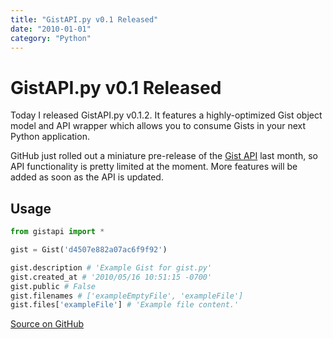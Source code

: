 ```yaml
---
title: "GistAPI.py v0.1 Released"
date: "2010-01-01"
category: "Python"
---
```


# GistAPI.py v0.1 Released

Today I released GistAPI.py v0.1.2. It features a highly-optimized Gist object model and API wrapper which allows you to consume Gists in your next Python application.

 GitHub just rolled out a miniature pre-release of the [Gist API](http://develop.github.com/p/gist.html) last month, so API functionality is pretty limited at the moment. More features will be added as soon as the API is updated.

 ## Usage

```python
from gistapi import *

gist = Gist('d4507e882a07ac6f9f92')

gist.description # 'Example Gist for gist.py'
gist.created_at # '2010/05/16 10:51:15 -0700'
gist.public # False
gist.filenames # ['exampleEmptyFile', 'exampleFile']
gist.files['exampleFile'] # 'Example file content.'
```

 [Source on GitHub](http://github.com/kennethreitz/gistapi.py/)